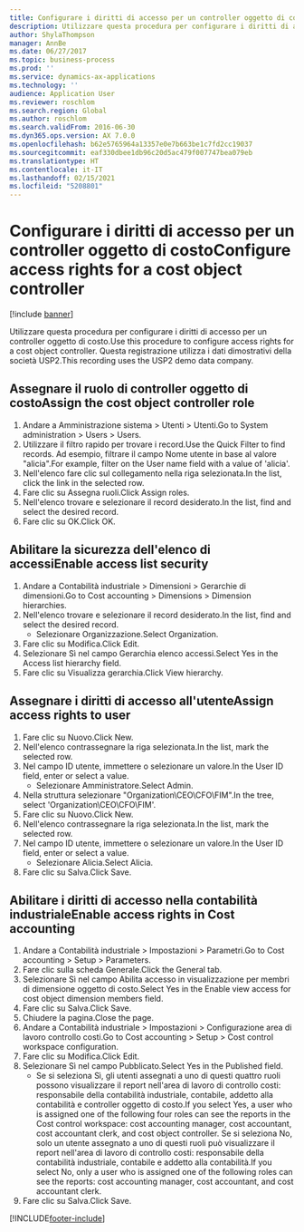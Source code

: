 ```yaml
---
title: Configurare i diritti di accesso per un controller oggetto di costo
description: Utilizzare questa procedura per configurare i diritti di accesso per un controller oggetto di costo.
author: ShylaThompson
manager: AnnBe
ms.date: 06/27/2017
ms.topic: business-process
ms.prod: ''
ms.service: dynamics-ax-applications
ms.technology: ''
audience: Application User
ms.reviewer: roschlom
ms.search.region: Global
ms.author: roschlom
ms.search.validFrom: 2016-06-30
ms.dyn365.ops.version: AX 7.0.0
ms.openlocfilehash: b62e5765964a13357e0e7b663be1c7fd2cc19037
ms.sourcegitcommit: eaf330dbee1db96c20d5ac479f007747bea079eb
ms.translationtype: HT
ms.contentlocale: it-IT
ms.lasthandoff: 02/15/2021
ms.locfileid: "5208801"
---
```

# <a name="configure-access-rights-for-a-cost-object-controller"></a><span data-ttu-id="60e55-103">Configurare i diritti di accesso per un controller oggetto di costo</span><span class="sxs-lookup"><span data-stu-id="60e55-103">Configure access rights for a cost object controller</span></span>

[!include [banner](../../includes/banner.md)]

<span data-ttu-id="60e55-104">Utilizzare questa procedura per configurare i diritti di accesso per un controller oggetto di costo.</span><span class="sxs-lookup"><span data-stu-id="60e55-104">Use this procedure to configure access rights for a cost object controller.</span></span> <span data-ttu-id="60e55-105">Questa registrazione utilizza i dati dimostrativi della società USP2.</span><span class="sxs-lookup"><span data-stu-id="60e55-105">This recording uses the USP2 demo data company.</span></span>


## <a name="assign-the-cost-object-controller-role"></a><span data-ttu-id="60e55-106">Assegnare il ruolo di controller oggetto di costo</span><span class="sxs-lookup"><span data-stu-id="60e55-106">Assign the cost object controller role</span></span>
1. <span data-ttu-id="60e55-107">Andare a Amministrazione sistema > Utenti > Utenti.</span><span class="sxs-lookup"><span data-stu-id="60e55-107">Go to System administration > Users > Users.</span></span>
2. <span data-ttu-id="60e55-108">Utilizzare il filtro rapido per trovare i record.</span><span class="sxs-lookup"><span data-stu-id="60e55-108">Use the Quick Filter to find records.</span></span> <span data-ttu-id="60e55-109">Ad esempio, filtrare il campo Nome utente in base al valore "alicia".</span><span class="sxs-lookup"><span data-stu-id="60e55-109">For example, filter on the User name field with a value of 'alicia'.</span></span>
3. <span data-ttu-id="60e55-110">Nell'elenco fare clic sul collegamento nella riga selezionata.</span><span class="sxs-lookup"><span data-stu-id="60e55-110">In the list, click the link in the selected row.</span></span>
4. <span data-ttu-id="60e55-111">Fare clic su Assegna ruoli.</span><span class="sxs-lookup"><span data-stu-id="60e55-111">Click Assign roles.</span></span>
5. <span data-ttu-id="60e55-112">Nell'elenco trovare e selezionare il record desiderato.</span><span class="sxs-lookup"><span data-stu-id="60e55-112">In the list, find and select the desired record.</span></span>
6. <span data-ttu-id="60e55-113">Fare clic su OK.</span><span class="sxs-lookup"><span data-stu-id="60e55-113">Click OK.</span></span>

## <a name="enable-access-list-security"></a><span data-ttu-id="60e55-114">Abilitare la sicurezza dell'elenco di accessi</span><span class="sxs-lookup"><span data-stu-id="60e55-114">Enable access list security</span></span>
1. <span data-ttu-id="60e55-115">Andare a Contabilità industriale > Dimensioni > Gerarchie di dimensioni.</span><span class="sxs-lookup"><span data-stu-id="60e55-115">Go to Cost accounting > Dimensions > Dimension hierarchies.</span></span>
2. <span data-ttu-id="60e55-116">Nell'elenco trovare e selezionare il record desiderato.</span><span class="sxs-lookup"><span data-stu-id="60e55-116">In the list, find and select the desired record.</span></span>
    * <span data-ttu-id="60e55-117">Selezionare Organizzazione.</span><span class="sxs-lookup"><span data-stu-id="60e55-117">Select Organization.</span></span>  
3. <span data-ttu-id="60e55-118">Fare clic su Modifica.</span><span class="sxs-lookup"><span data-stu-id="60e55-118">Click Edit.</span></span>
4. <span data-ttu-id="60e55-119">Selezionare Sì nel campo Gerarchia elenco accessi.</span><span class="sxs-lookup"><span data-stu-id="60e55-119">Select Yes in the Access list hierarchy field.</span></span>
5. <span data-ttu-id="60e55-120">Fare clic su Visualizza gerarchia.</span><span class="sxs-lookup"><span data-stu-id="60e55-120">Click View hierarchy.</span></span>

## <a name="assign-access-rights-to-user"></a><span data-ttu-id="60e55-121">Assegnare i diritti di accesso all'utente</span><span class="sxs-lookup"><span data-stu-id="60e55-121">Assign access rights to user</span></span>
1. <span data-ttu-id="60e55-122">Fare clic su Nuovo.</span><span class="sxs-lookup"><span data-stu-id="60e55-122">Click New.</span></span>
2. <span data-ttu-id="60e55-123">Nell'elenco contrassegnare la riga selezionata.</span><span class="sxs-lookup"><span data-stu-id="60e55-123">In the list, mark the selected row.</span></span>
3. <span data-ttu-id="60e55-124">Nel campo ID utente, immettere o selezionare un valore.</span><span class="sxs-lookup"><span data-stu-id="60e55-124">In the User ID field, enter or select a value.</span></span>
    * <span data-ttu-id="60e55-125">Selezionare Amministratore.</span><span class="sxs-lookup"><span data-stu-id="60e55-125">Select Admin.</span></span>  
4. <span data-ttu-id="60e55-126">Nella struttura selezionare "Organization\CEO\CFO\FIM".</span><span class="sxs-lookup"><span data-stu-id="60e55-126">In the tree, select 'Organization\CEO\CFO\FIM'.</span></span>
5. <span data-ttu-id="60e55-127">Fare clic su Nuovo.</span><span class="sxs-lookup"><span data-stu-id="60e55-127">Click New.</span></span>
6. <span data-ttu-id="60e55-128">Nell'elenco contrassegnare la riga selezionata.</span><span class="sxs-lookup"><span data-stu-id="60e55-128">In the list, mark the selected row.</span></span>
7. <span data-ttu-id="60e55-129">Nel campo ID utente, immettere o selezionare un valore.</span><span class="sxs-lookup"><span data-stu-id="60e55-129">In the User ID field, enter or select a value.</span></span>
    * <span data-ttu-id="60e55-130">Selezionare Alicia.</span><span class="sxs-lookup"><span data-stu-id="60e55-130">Select Alicia.</span></span>  
8. <span data-ttu-id="60e55-131">Fare clic su Salva.</span><span class="sxs-lookup"><span data-stu-id="60e55-131">Click Save.</span></span>

## <a name="enable-access-rights-in-cost-accounting"></a><span data-ttu-id="60e55-132">Abilitare i diritti di accesso nella contabilità industriale</span><span class="sxs-lookup"><span data-stu-id="60e55-132">Enable access rights in Cost accounting</span></span>
1. <span data-ttu-id="60e55-133">Andare a Contabilità industriale > Impostazioni > Parametri.</span><span class="sxs-lookup"><span data-stu-id="60e55-133">Go to Cost accounting > Setup > Parameters.</span></span>
2. <span data-ttu-id="60e55-134">Fare clic sulla scheda Generale.</span><span class="sxs-lookup"><span data-stu-id="60e55-134">Click the General tab.</span></span>
3. <span data-ttu-id="60e55-135">Selezionare Sì nel campo Abilita accesso in visualizzazione per membri di dimensione oggetto di costo.</span><span class="sxs-lookup"><span data-stu-id="60e55-135">Select Yes in the Enable view access for cost object dimension members field.</span></span>
4. <span data-ttu-id="60e55-136">Fare clic su Salva.</span><span class="sxs-lookup"><span data-stu-id="60e55-136">Click Save.</span></span>
5. <span data-ttu-id="60e55-137">Chiudere la pagina.</span><span class="sxs-lookup"><span data-stu-id="60e55-137">Close the page.</span></span>
6. <span data-ttu-id="60e55-138">Andare a Contabilità industriale > Impostazioni > Configurazione area di lavoro controllo costi.</span><span class="sxs-lookup"><span data-stu-id="60e55-138">Go to Cost accounting > Setup > Cost control workspace configuration.</span></span>
7. <span data-ttu-id="60e55-139">Fare clic su Modifica.</span><span class="sxs-lookup"><span data-stu-id="60e55-139">Click Edit.</span></span>
8. <span data-ttu-id="60e55-140">Selezionare Sì nel campo Pubblicato.</span><span class="sxs-lookup"><span data-stu-id="60e55-140">Select Yes in the Published field.</span></span>
    * <span data-ttu-id="60e55-141">Se si seleziona Sì, gli utenti assegnati a uno di questi quattro ruoli possono visualizzare il report nell'area di lavoro di controllo costi: responsabile della contabilità industriale, contabile, addetto alla contabilità e controller oggetto di costo.</span><span class="sxs-lookup"><span data-stu-id="60e55-141">If you select Yes, a user who is assigned one of the following four roles can see the reports in the Cost control workspace: cost accounting manager, cost accountant, cost accountant clerk, and cost object controller.</span></span> <span data-ttu-id="60e55-142">Se si seleziona No, solo un utente assegnato a uno di questi ruoli può visualizzare il report nell'area di lavoro di controllo costi: responsabile della contabilità industriale, contabile e addetto alla contabilità.</span><span class="sxs-lookup"><span data-stu-id="60e55-142">If you select No, only a user who is assigned one of the following roles can see the reports: cost accounting manager, cost accountant, and cost accountant clerk.</span></span>    
9. <span data-ttu-id="60e55-143">Fare clic su Salva.</span><span class="sxs-lookup"><span data-stu-id="60e55-143">Click Save.</span></span>



[!INCLUDE[footer-include](../../../includes/footer-banner.md)]